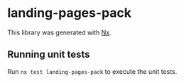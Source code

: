 # landing-pages-pack

This library was generated with [Nx](https://nx.dev).

## Running unit tests

Run `nx test landing-pages-pack` to execute the unit tests.

